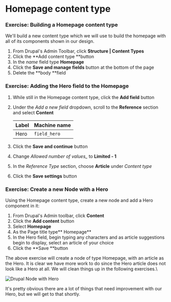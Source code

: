 # Homepage content type

### Exercise: Building a Homepage content type

We'll build a new content type which we will use to build the homepage with all of its components shown in our design.

1. From Drupal's Admin Toolbar, click **Structure | Content Types**
2. Click the **Add content type **button
3. In the _name_ field type **Homepage**
4. Click the **Save and manage fields** button at the bottom of the page
5. Delete the **body **field

### Exercise: Adding the Hero field to the Homepage

1. While still in the Homepage content type, click the **Add field** button
2.  Under the _Add a new field_ dropdown, scroll to the **Reference** section and select **Content**

    | Label | Machine name |
    | ----- | ------------ |
    | Hero  | `field_hero` |
3. Click the **Save and continue** button
4. Change _Allowed number of values\__ to **Limited - 1**
5. In the _Reference Type_ section, choose **Article** under _Content type_
6. Click the **Save settings** button

### Exercise: Create a new Node with a Hero

Using the Homepage content type, create a new node and add a Hero component in it:

1. From Drupal's Admin toolbar, click **Content**
2. Click the **Add content** button
3. Select **Homepage**
4. As the Page title type** Homepage**
5. In the Hero field, begin typing any characters and as article suggestions begin to display, select an article of your choice
6. Click the **Save **button

The above exercise will create a node of type Homepage, with an article as the Hero.  It is clear we have more work to do since the Hero article does not look like a Hero at all.  We will clean things up in the following exercises.\


![Drupal Node with Hero](../.gitbook/assets/d8-hero.png)

It's pretty obvious there are a lot of things that need improvement with our Hero, but we will get to that shortly.  
